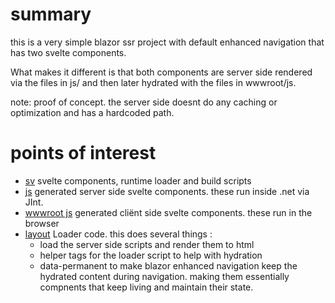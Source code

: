 # summary

this is a very simple blazor ssr project with default enhanced navigation that has two svelte components.

What makes it different is that both components are server side rendered via the files in js/ and then later hydrated with the files in wwwroot/js.

note: proof of concept. the server side doesnt do any caching or optimization and has a hardcoded path.

# points of interest 

* [sv](sv/) svelte components, runtime loader and build scripts
* [js](js/) generated server side svelte components. these run inside .net via JInt.
* [wwwroot js](wwwroot/js/) generated cliënt side svelte components. these run in the browser
* [layout](Components/Layout/MainLayout.razor) Loader code. this does several things :
  * load the server side scripts and render them to html
  * helper tags for the loader script to help with hydration
  * data-permanent to make blazor enhanced navigation keep the hydrated content during navigation. making them essentially compnents that keep living and maintain their state.
